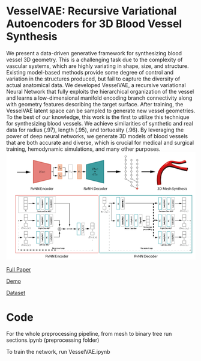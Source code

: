 # VesselVAE: Recursive Variational Autoencoders for 3D Blood Vessel Synthesis
We present a data-driven generative framework for synthesizing blood vessel 3D geometry. 
This is a challenging task due to the complexity of vascular systems, which are highly variating in shape, size, and structure.
Existing model-based methods provide some degree of control and variation in the structures produced, but fail to capture the diversity of actual anatomical data.
We developed VesselVAE, a recursive variational Neural Network that fully exploits the hierarchical organization of the vessel and learns a low-dimensional manifold encoding branch connectivity along with geometry features describing the target surface. 
After training, the VesselVAE latent space can be sampled to generate new vessel geometries. 
To the best of our knowledge, this work is the first to utilize this technique for synthesizing blood vessels. 
We achieve similarities of synthetic and real data for radius (.97), length (.95), and tortuosity (.96).
By leveraging the power of deep neural networks, we generate 3D models of blood vessels that are both accurate and diverse, which is crucial for medical and surgical training, hemodynamic simulations, and many other purposes.
![teaser](overview.png)

[Full Paper](https://arxiv.org/pdf/2307.03592.pdf)

[Demo](https://huggingface.co/spaces/paufeldman/vv)

[Dataset](https://github.com/intra3d2019/IntrA)

# Code 
For the whole preprocessing pipeline, from mesh to binary tree run sections.ipynb (preprocessing folder)

To train the network, run VesselVAE.ipynb
